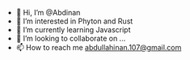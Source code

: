 - 👋 Hi, I’m @Abdinan
- 👀 I’m interested in Phyton and Rust
- 🌱 I’m currently learning Javascript
- 💞️ I’m looking to collaborate on ...
- 📫 How to reach me abdullahinan.107@gmail.com

<!---
Abdinan/Abdinan is a ✨ special ✨ repository because its `README.md` (this file) appears on your GitHub profile.
You can click the Preview link to take a look at your changes.
--->
